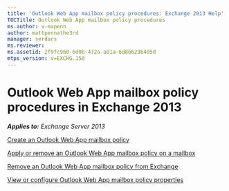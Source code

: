 ```yaml
---
title: 'Outlook Web App mailbox policy procedures: Exchange 2013 Help'
TOCTitle: Outlook Web App mailbox policy procedures
ms.author: v-mapenn
author: mattpennathe3rd
manager: serdars
ms.reviewer: 
ms.assetid: 2f9fc960-6d0b-472a-a81a-6d8b629b4d5d
mtps_version: v=EXCHG.150
---
```


# Outlook Web App mailbox policy procedures in Exchange 2013

_**Applies to:** Exchange Server 2013_

[Create an Outlook Web App mailbox policy](create-outlook-web-app-mailbox-policy-exchange-2013-help.md)

[Apply or remove an Outlook Web App mailbox policy on a mailbox](apply-or-remove-outlook-web-app-mailbox-policy-exchange-2013-help.md)

[Remove an Outlook Web App mailbox policy from Exchange](remove-outlook-web-app-mailbox-policy-exchange-2013-help.md)

[View or configure Outlook Web App mailbox policy properties](configure-outlook-web-app-mailbox-policy-properties-exchange-2013-help.md)
